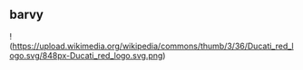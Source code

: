 ## barvy

!(https://upload.wikimedia.org/wikipedia/commons/thumb/3/36/Ducati_red_logo.svg/848px-Ducati_red_logo.svg.png)
